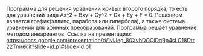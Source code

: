 Программа для решения уравнений кривых второго порядка, то есть для уравнений вида Ах^2 + Bxy + Cy^2 + Dx + Ey + F = 0.
Решением является график(эллипс, парабола или гипербола), а также система уравнений для афинных преобразований.
Программа решает уравнение методом инвариантов.
Ссылка на презентацию: https://docs.google.com/presentation/d/1vlJeg_80XvbDOCiDqRp4sLC18Dtr22Tm/edit?slide=id.p1#slide=id.p1

